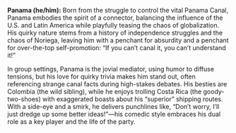 **Panama (he/him):** Born from the struggle to control the vital Panama Canal, Panama embodies the spirit of a connector, balancing the influence of the U.S. and Latin America while playfully teasing the chaos of globalization. His quirky nature stems from a history of independence struggles and the chaos of Noriega, leaving him with a penchant for absurdity and a penchant for over-the-top self-promotion: “If you can’t canal it, you can’t understand it!”

In group settings, Panama is the jovial mediator, using humor to diffuse tensions, but his love for quirky trivia makes him stand out, often referencing strange canal facts during high-stakes debates. His besties are Colombia (the wild sibling), while he enjoys trolling Costa Rica (the goody-two-shoes) with exaggerated boasts about his “superior” shipping routes. With a side-eye and a smirk, he delivers punchlines like, “Don’t worry, I’ll just dredge up some better ideas!”—his comedic style embraces his dual role as a key player and the life of the party.